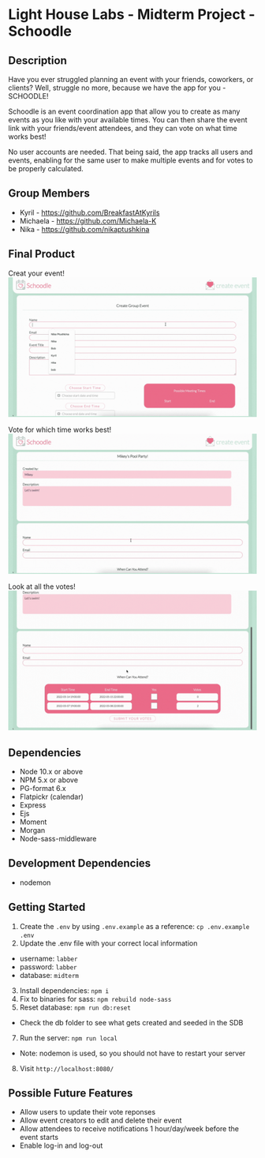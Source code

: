 Light House Labs - Midterm Project - Schoodle
=========

## Description

Have you ever struggled planning an event with your friends, coworkers, or clients?
Well, struggle no more, because we have the app for you - SCHOODLE!

Schoodle is an event coordination app that allow you to create as many events as you like with your available times.
You can then share the event link with your friends/event attendees, and they can vote on what time works best! 

No user accounts are needed. That being said, the app tracks all users and events, enabling for the same user to make multiple events and for votes to be properly calculated.

## Group Members

* Kyril - https://github.com/BreakfastAtKyrils
* Michaela - https://github.com/Michaela-K
* Nika - https://github.com/nikaptushkina

## Final Product

Creat your event!
!["Create Page"](https://github.com/BreakfastAtKyrils/Schoodle/blob/master/docs/CreateEvent.gif)

Vote for which time works best!
!["Event Page"](https://github.com/BreakfastAtKyrils/Schoodle/blob/master/docs/EventPage.gif)

Look at all the votes!
!["Event Page"](https://github.com/BreakfastAtKyrils/Schoodle/blob/master/docs/VoteUpdates.gif)

## Dependencies
- Node 10.x or above
- NPM 5.x or above
- PG-format 6.x
- Flatpickr (calendar)
- Express
- Ejs
- Moment
- Morgan
- Node-sass-middleware

## Development Dependencies

- nodemon

## Getting Started

1. Create the `.env` by using `.env.example` as a reference: `cp .env.example .env`
2. Update the .env file with your correct local information 
  - username: `labber` 
  - password: `labber` 
  - database: `midterm`
3. Install dependencies: `npm i`
4. Fix to binaries for sass: `npm rebuild node-sass`
5. Reset database: `npm run db:reset`
  - Check the db folder to see what gets created and seeded in the SDB
7. Run the server: `npm run local`
  - Note: nodemon is used, so you should not have to restart your server
8. Visit `http://localhost:8080/`

## Possible Future Features

- Allow users to update their vote reponses
- Allow event creators to edit and delete their event
- Allow attendees to receive notifications 1 hour/day/week before the event starts
- Enable log-in and log-out 
